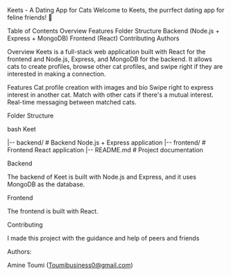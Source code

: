 Keets - A Dating App for Cats
Welcome to Keets, the purrfect dating app for feline friends! 🐾

Table of Contents
Overview
Features
Folder Structure
Backend (Node.js + Express + MongoDB)
Frontend (React)
Contributing
Authors

Overview
Keets is a full-stack web application built with React for the frontend and Node.js, Express, and MongoDB for the backend. It allows cats to create profiles, browse other cat profiles, and swipe right if they are interested in making a connection.

Features
Cat profile creation with images and bio
Swipe right to express interest in another cat.
Match with other cats if there's a mutual interest.
Real-time messaging between matched cats.

Folder Structure

bash
Keet

|-- backend/                  # Backend Node.js + Express application
|-- frontend/                 # Frontend React application
|-- README.md                 # Project documentation

Backend

The backend of Keet is built with Node.js and Express, and it uses MongoDB as the database.

Frontend

The frontend is built with React.

Contributing

I made this project with the guidance and help of peers and friends

Authors:

Amine Toumi (Toumibusiness0@gmail.com)
